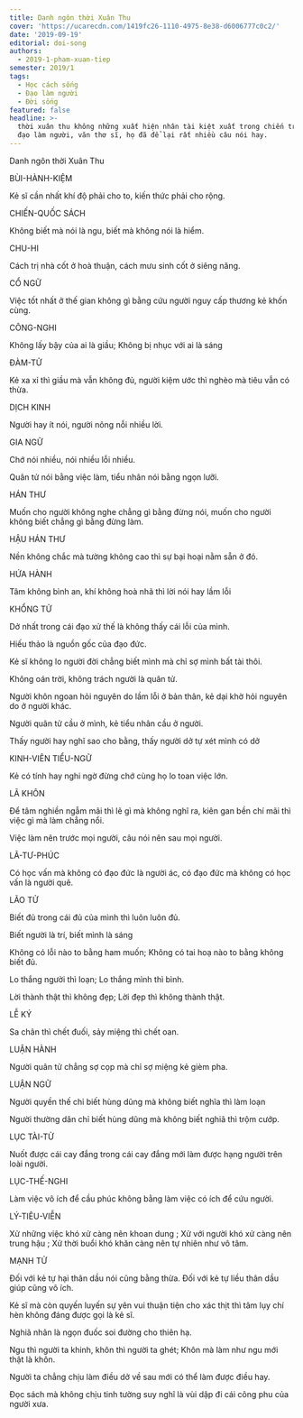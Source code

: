 ```yaml
---
title: Danh ngôn thời Xuân Thu
cover: 'https://ucarecdn.com/1419fc26-1110-4975-8e38-d6006777c0c2/'
date: '2019-09-19'
editorial: doi-song
authors:
  - 2019-1-pham-xuan-tiep
semester: 2019/1
tags:
  - Học cách sống
  - Đạo làm người
  - Đời sống
featured: false
headline: >-
  thời xuân thu không những xuất hiện nhân tài kiệt xuất trong chiến trận mà cả
  đạo làm người, văn thơ sĩ, họ đã để lại rất nhiều câu nói hay.
---
```

Danh ngôn thời Xuân Thu

BÙI-HÀNH-KIỆM



Kẻ sĩ cần nhất khí độ phải cho to, kiến thức phải cho rộng.

CHIẾN-QUỐC SÁCH



Không biết mà nói là ngu, biết mà không nói là hiểm.

CHU-HI



Cách trị nhà cốt ở hoà thuận, cách mưu sinh cốt ở siêng năng.

CỔ NGỮ



Việc tốt nhất ở thế gian không gì bằng cứu người nguy cấp thương kẻ khốn cùng.

CÔNG-NGHI



Không lấy bậy của ai là giầu; Không bị nhục với ai là sáng

ĐÀM-TỬ



Kẻ xa xỉ thì giầu mà vẫn không đủ, người kiệm ước thì nghèo mà tiêu vẫn có thừa.



DỊCH KINH



Người hay ít nói, người nông nỗi nhiều lời.

GIA NGỮ



Chớ nói nhiều, nói nhiều lỗi nhiều.

Quân tử nói bằng việc làm, tiểu nhân nói bằng ngọn lưỡi.

HÁN THƯ



Muốn cho người không nghe chẳng gì bằng đừng nói, muốn cho người không biết chẳng gì bằng đừng làm.

HẬU HÁN THƯ



Nền không chắc mà tường không cao thì sự bại hoại nằm sẵn ở đó.

HỨA HÀNH



Tâm không bình an, khí không hoà nhã thì lời nói hay lầm lỗi

KHỔNG TỬ



Dở nhất trong cái đạo xử thế là không thấy cái lỗi của mình.

Hiếu thảo là nguồn gốc của đạo đức.

Kẻ sĩ không lo người đời chẳng biết mình mà chỉ sợ mình bất tài thôi.

Không oán trời, không trách người là quân tử.

Người khôn ngoan hỏi nguyên do lầm lỗi ở bản thân, kẻ dại khờ hỏi nguyên do ở người khác.

Người quân tử cầu ở mình, kẻ tiểu nhân cầu ở người.

Thấy người hay nghĩ sao cho bằng, thấy người dở tự xét mình có dở

KINH-VIÊN TIỂU-NGỮ



Kẻ có tính hay nghi ngờ đừng chớ cùng họ lo toan việc lớn.

LÃ KHÔN



Để tâm nghiền ngẫm mãi thì lẽ gì mà không nghĩ ra, kiên gan bền chí mãi thì việc gì mà làm chẳng nổi.

Việc làm nên trước mọi người, câu nói nên sau mọi người.

LÃ-TƯ-PHÚC



Có học vấn mà không có đạo đức là người ác, có đạo đức mà không có học vấn là người quê.

LÃO TỬ



Biết đủ trong cái đủ của mình thì luôn luôn đủ.

Biết người là trí, biết mình là sáng

Không có lỗi nào to bằng ham muốn; Không có tai hoạ nào to bằng không biết đủ.

Lo thắng người thì loạn; Lo thắng mình thì bình.

Lời thành thật thì không đẹp; Lời đẹp thì không thành thật.

LỄ KÝ



Sa chân thì chết đuối, sảy miệng thì chết oan.

LUẬN HÀNH



Người quân tử chẳng sợ cọp mà chỉ sợ miệng kẻ gièm pha.

LUẬN NGỮ



Người quyền thế chỉ biết hùng dũng mà không biết nghĩa thì làm loạn

Người thường dân chỉ biết hùng dũng mà không biết nghiã thì trộm cướp.

LỤC TÀI-TỬ



Nuốt được cái cay đắng trong cái cay đắng mới làm được hạng người trên loài người.

LỤC-THẾ-NGHI



Làm việc vô ích để cầu phúc không bằng làm việc có ích để cứu người.

LÝ-TIÊU-VIỄN



Xử những việc khó xử càng nên khoan dung ; Xử với người khó xử càng nên trung hậu ; Xử thời buổi khó khăn càng nên tự nhiên như vô tâm.

MẠNH TỬ



Đối với kẻ tự hại thân dầu nói cũng bằng thừa. Đối với kẻ tự liều thân dầu giúp cũng vô ích.

Kẻ sĩ mà còn quyến luyến sự yên vui thuận tiện cho xác thịt thì tâm lụy chí hèn không đáng được gọi là kẻ sĩ.

Nghiã nhân là ngọn đuốc soi đường cho thiên hạ.

Ngu thì người ta khinh, khôn thì người ta ghét; Khôn mà làm như ngu mới thật là khôn.

Người ta chẳng chịu làm điều dở về sau mới có thể làm được điều hay.

Đọc sách mà không chịu tinh tường suy nghĩ là vùi dập đi cái công phu của người xưa.
